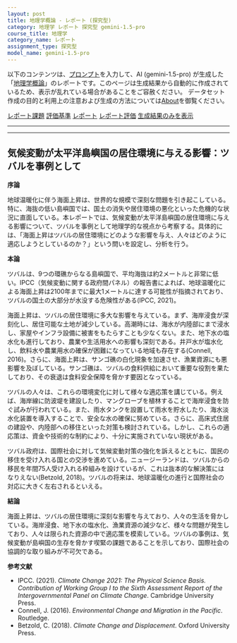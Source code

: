```yaml
---
layout: post
title: 地理学概論 - レポート (探究型)
category: 地理学 レポート 探究型 gemini-1.5-pro
course_title: 地理学
category_name: レポート
assignment_type: 探究型
model_name: gemini-1.5-pro
---
```


以下のコンテンツは、[プロンプト](https://github.com/takedatoshiyuki/synthetic_assignments/tree/main/generated/地理学/gemini-1.5-pro/prompt_レポート-探究型.md)を入力して、AI (gemini-1.5-pro) が生成した「[地理学概論](/contents/地理学/)」のレポートです。このページは生成結果から自動的に作成されているため、表示が乱れている場合があることをご容赦ください。
データセット作成の目的と利用上の注意および生成の方法については[About](/About)を御覧ください。

[レポート課題](../レポート課題-探究型)
[評価基準](../評価基準-探究型)
[レポート](../レポート-探究型)
[レポート評価](../レポート評価-探究型)
[生成結果のみを表示](https://github.com/takedatoshiyuki/synthetic_assignments/tree/main/generated/地理学/gemini-1.5-pro/レポート-探究型.md)
  

***
***
  
## 気候変動が太平洋島嶼国の居住環境に与える影響：ツバルを事例として

**序論**

地球温暖化に伴う海面上昇は、世界的な規模で深刻な問題を引き起こしている。特に、海抜の低い島嶼国では、国土の消失や居住環境の悪化といった危機的な状況に直面している。本レポートでは、気候変動が太平洋島嶼国の居住環境に与える影響について、ツバルを事例として地理学的な視点から考察する。具体的には、「海面上昇はツバルの居住環境にどのような影響を与え、人々はどのように適応しようとしているのか？」という問いを設定し、分析を行う。

**本論**

ツバルは、9つの環礁からなる島嶼国で、平均海抜は約2メートルと非常に低い。IPCC（気候変動に関する政府間パネル）の報告書によれば、地球温暖化による海面上昇は2100年までに最大1メートルに達する可能性が指摘されており、ツバルの国土の大部分が水没する危険性がある(IPCC, 2021)。

海面上昇は、ツバルの居住環境に多大な影響を与えている。まず、海岸浸食が深刻化し、居住可能な土地が減少している。高潮時には、海水が内陸部にまで浸水し、家屋やインフラ設備に被害をもたらすことも少なくない。また、地下水の塩水化も進行しており、農業や生活用水への影響も深刻である。井戸水が塩水化し、飲料水や農業用水の確保が困難になっている地域も存在する(Connell, 2016)。さらに、海面上昇は、サンゴ礁の白化現象を加速させ、漁業資源にも悪影響を及ぼしている。サンゴ礁は、ツバルの食料供給において重要な役割を果たしており、その衰退は食料安全保障を脅かす要因となっている。

ツバルの人々は、これらの環境変化に対して様々な適応策を講じている。例えば、海岸線に防波堤を建設したり、マングローブを植林することで海岸浸食を防ぐ試みが行われている。また、雨水タンクを設置して雨水を貯水したり、海水淡水化装置を導入することで、安全な水の確保に努めている。さらに、高床式住居の建設や、内陸部への移住といった対策も検討されている。しかし、これらの適応策は、資金や技術的な制約により、十分に実施されていない現状がある。

ツバル政府は、国際社会に対して気候変動対策の強化を訴えるとともに、国民の移住を受け入れる国との交渉を進めている。ニュージーランドは、ツバルからの移民を年間75人受け入れる枠組みを設けているが、これは抜本的な解決策にはなりえない(Betzold, 2018)。ツバルの将来は、地球温暖化の進行と国際社会の対応に大きく左右されるといえる。

**結論**

海面上昇は、ツバルの居住環境に深刻な影響を与えており、人々の生活を脅かしている。海岸浸食、地下水の塩水化、漁業資源の減少など、様々な問題が発生しており、人々は限られた資源の中で適応策を模索している。ツバルの事例は、気候変動が島嶼国の生存を脅かす喫緊の課題であることを示しており、国際社会の協調的な取り組みが不可欠である。

**参考文献**

* IPCC. (2021). *Climate Change 2021: The Physical Science Basis. Contribution of Working Group I to the Sixth Assessment Report of the Intergovernmental Panel on Climate Change*. Cambridge University Press.
* Connell, J. (2016). *Environmental Change and Migration in the Pacific*. Routledge.
* Betzold, C. (2018). *Climate Change and Displacement*. Oxford University Press.

